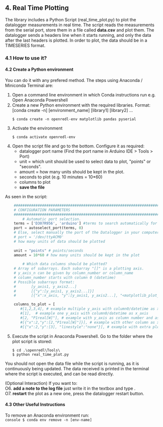 ## 4. Real Time Plotting

The library includes a Python Script (real_time_plot.py) to plot the datalogger measurements in real time. The script reads the measurements from the serial port, store them in a file called **data.csv** and plot them.
The datalogger sends a headers line when it starts running, and only the data after the last headers is plotted.
In order to plot, the data should be in a TIMESERIES format.

### 4.1 How to use it?

#### 4.2 Create a Python environment
You can do it with any prefered method. The steps using Anaconda / Miniconda Terminal are:
1. Open a command line environment in which Conda instructions run e.g. Open Anaconda Powershell
2. Create a new Python environment with the required libraries.
    Format: [conda create -n] [environment_name] [library1] [library2] …
    ```console
    $ conda create -n openredl-env matplotlib pandas pyserial
    ```
3. Activate the environment
    ```console
    $ conda activate openredl-env
    ```
4. Open the script file and go to the bottom. Configure it as required:
    - datalogger port name (Find the port name in Arduino IDE > Tools > Port)
    - unit = which unit should be used to select data to plot, "points" or "seconds". 
    - amount = how many units should be kept in the plot.
    - seconds to plot (e.g. 10 minutes = 10*60)
    - columns to plot
    - **save the file**
    
As seen in the script:

```python
    ##########################################################################
    # CONFIGURATION PARAMETERS
    ##########################################################################<br/>
        # Automatic port selection.
    terms = ['D307R956', 'arduino'] #terms to search automatically for a port.
    port = autoselect_port(terms, 0)
    # Else, select manually the port of the Datalogger in your computers
    # port = '/dev/ttyACM0'
    # how many units of data should be plotted
    
    unit = "points" # points/seconds
    amount = 10*60 # how many units should be kept in the plot
    
        # Which data columns should be plotted?
    # Array of subarrays. Each subarray "[]" is a plotting axis.
    # y_axis_n can be given by column_number or column_name
    # column_number starts with column 0 (datetime)
    # Possible subarrays format:
    #       [y_axis1, y_axis2...]
    #       [{"y":[y_axis1, y_axis2...]}]
    #       [{"x":x_axis, "y":[y_axis1, y_axis2...], "<matplotlib_plot_kwd:value}]

    columns_to_plot = [
       #[1,2,3,4], # example multiple y_axis with column0/datetime as x_axis
       #[1],  # example one y_axis with column0/datetime as x_axis
       #[2, "P1real[W]"], # example with y_axis as column number and as column_name
       #[{"x":2,"y":[2,"P1real[W]"]}], # example with other column as x _axis
       #[{"x":2,"y":[3], "linestyle":"none"}], # example with extra plot kwd,
```

5. Execute the script in Anaconda Powershell.
    Go to the folder where the plot script is stored:
    ```console
    $ cd .\openredl\Tools\
    $ python real_time_plot.py
    ```
You should not open the data file while the script is running, as it is continuously being updated.
The data received is printed in the terminal where the script is executed, and can be read directly.

(Optional Interaction)
If you want to:<br/>
O6. **add a note to the log file** just write it in the textbox and type <enter>.<br/>
O7. **restart** the plot as a new one, press the datalogger restart button.


#### 4.3 Other Useful Instructions
To remove an Anaconda environment run:<br/>
    ```console
    $ conda env remove -n [env-name]
    ```




